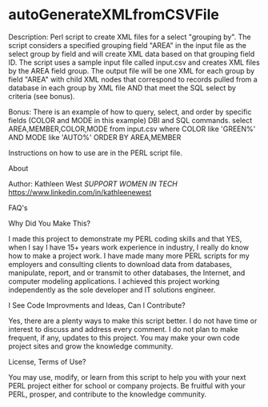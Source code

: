 # autoGenerateXMLfromCSVFile
Description: Perl script to create XML files for a select "grouping by". The script considers a specified grouping field "AREA" in the input file as the select group by field and will create XML data based on that grouping field ID. The script uses a sample input file called input.csv and creates XML files by the AREA field group. The output file will be one XML for each group by field "AREA" with child XML nodes that correspond to records pulled from a database in each group by XML file AND that meet the SQL select by criteria (see bonus).  

Bonus: There is an example of how to query, select, and order by specific
fields (COLOR and MODE in this example) DBI and SQL commands. 
select AREA,MEMBER,COLOR,MODE from input.csv where COLOR like 'GREEN%' AND MODE like 'AUTO%' ORDER BY AREA,MEMBER
 
Instructions on how to use are in the PERL script file. 

  About 		  
 
  Author: Kathleen West   *SUPPORT WOMEN IN TECH*  
  https://www.linkedin.com/in/kathleenewest
 
  FAQ's

  Why Did You Make This?
 
  I made this project to demonstrate my PERL coding skills and that YES, when I say
  I have 15+ years work experience in industry, I really do know how to make a 
  project work. I have made many more PERL scripts for my employers and consulting
  clients to download data from databases, manipulate, report, and or transmit to
  other databases, the Internet, and computer modeling applications. I achieved this
  project working independently as the sole developer and IT solutions engineer.
  
  I See Code Improvments and Ideas, Can I Contribute?
 
  Yes, there are a plenty ways to make this script better. I do not have time
  or interest to discuss and address every comment. I do not plan to
  make frequent, if any, updates to this project. You may make your own code
  project sites and grow the knowledge community. 
 
  License, Terms of Use?
 
  You may use, modify, or learn from this script to help you with your next PERL project 
  either for school or company projects. 
  Be fruitful with your PERL, prosper, and contribute to the knowledge community.
 

